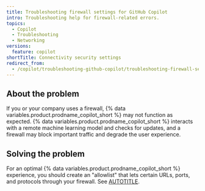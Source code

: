 ```yaml
---
title: Troubleshooting firewall settings for GitHub Copilot
intro: Troubleshooting help for firewall-related errors.
topics:
  - Copilot
  - Troubleshooting
  - Networking
versions:
  feature: copilot
shortTitle: Connectivity security settings
redirect_from:
  - /copilot/troubleshooting-github-copilot/troubleshooting-firewall-settings-for-github-copilot
---
```


## About the problem

If you or your company uses a firewall, {% data variables.product.prodname_copilot_short %} may not function as expected. {% data variables.product.prodname_copilot_short %} interacts with a remote machine learning model and checks for updates, and a firewall may block important traffic and degrade the user experience.

## Solving the problem

For an optimal {% data variables.product.prodname_copilot_short %} experience, you should create an "allowlist" that lets certain URLs, ports, and protocols through your firewall. See [AUTOTITLE](/copilot/managing-copilot/managing-github-copilot-in-your-organization/configuring-your-proxy-server-or-firewall-for-copilot).
